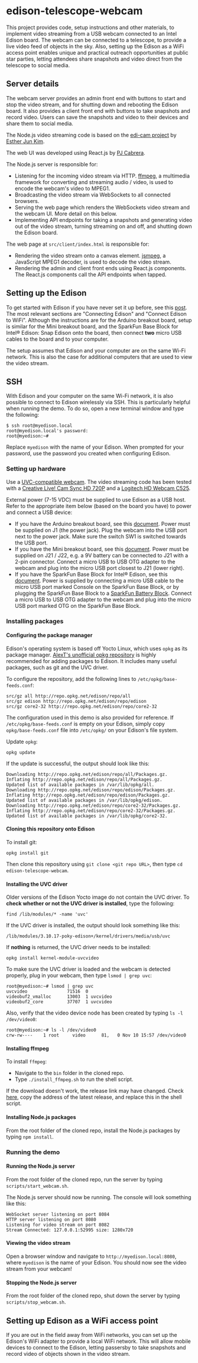 # edison-telescope-webcam

This project provides code, setup instructions and other materials, to implement video streaming from a USB webcam connected to an Intel Edison board. The webcam can be connected to a telescope, to provide a live video feed of objects in the sky. Also, setting up the Edison as a WiFi access point enables unique and practical outreach opportunities at public star parties, letting attendees share snapshots and video direct from the telescope to social media.

## Server details

The webcam server provides an admin front end with buttons to start and stop the video stream, and for shutting down and rebooting the Edison board. It also provides a client front end with buttons to take snapshots and record video. Users can save the snapshots and video to their devices and share them to social media.

The Node.js video streaming code is based on the [edi-cam project](https://github.com/drejkim/edi-cam) by [Esther Jun Kim](https://github.com/drejkim).

The web UI was developed using React.js by [PJ Cabrera](https://github.com/pjcabrera).

The Node.js server is responsible for:

* Listening for the incoming video stream via HTTP. [ffmpeg](https://www.ffmpeg.org/), a multimedia framework for converting and streaming audio / video, is used to encode the webcam's video to MPEG1.
* Broadcasting the video stream via WebSockets to all connected browsers.
* Serving the web page which renders the WebSockets video stream and the webcam UI. More detail on this below.
* Implementing API endpoints for taking a snapshots and generating video out of the video stream, turning streaming on and off, and shutting down the Edison board.

The web page at `src/client/index.html` is responsible for:

* Rendering the video stream onto a canvas element. [jsmpeg](https://github.com/phoboslab/jsmpeg), a JavaScript MPEG1 decoder, is used to decode the video stream.
* Rendering the admin and client front ends using React.js components. The React.js components call the API endpoints when tapped.

## Setting up the Edison

To get started with Edison if you have never set it up before, see this [post](https://communities.intel.com/docs/DOC-23148). The most relevant sections are "Connecting Edison" and "Connect Edison to WiFi". Although the instructions are for the Arduino breakout board, setup is similar for the Mini breakout board, and the SparkFun Base Block for Intel® Edison: Snap Edison onto the board, then connect **two** micro USB cables to the board and to your computer.

The setup assumes that Edison and your computer are on the same Wi-Fi network. This is also the case for additional computers that are used to view the video stream.

## SSH

With Edison and your computer on the same Wi-Fi network, it is also possible to connect to Edison wirelessly via SSH. This is particularly helpful when running the demo. To do so, open a new terminal window and type the following:

    $ ssh root@myedison.local
    root@myedison.local's password:
    root@myedison:~#

Replace `myedison` with the name of your Edison. When prompted for your password, use the password you created when configuring Edison.

### Setting up hardware

Use a [UVC-compatible webcam](http://www.ideasonboard.org/uvc/). The video streaming code has been tested with a [Creative Live! Cam Sync HD 720P](http://www.amazon.com/Creative-Live-Sync-720P-Webcam/dp/B0092QJRPC) and a [Logitech HD Webcam C525](https://www.amazon.com/Logitech-Webcam-Portable-Calling-Autofocus/dp/B004WO8HQ4).

External power (7-15 VDC) must be supplied to use Edison as a USB host. Refer to the appropriate item below (based on the board you have) to power and connect a USB device:

* If you have the Arduino breakout board, see this [document](http://www.intel.com/support/edison/sb/CS-035275.htm). Power must be supplied on J1 (the power jack). Plug the webcam into the USB port next to the power jack. Make sure the switch SW1 is switched towards the USB port.
* If you have the Mini breakout board, see this [document](http://www.intel.com/support/edison/sb/CS-035252.htm). Power must be supplied on J21 / J22, e.g. a 9V battery can be connected to J21 with a 2-pin connector. Connect a micro USB to USB OTG adapter to the webcam and plug into the micro USB port closest to J21 (lower right).
* If you have the SparkFun Base Block for Intel® Edison, see this [document](https://www.sparkfun.com/products/13045). Power is supplied by connecting a micro USB cable to the micro USB port marked Console on the SparkFun Base Block, or by plugging the SparkFun Base Block to a [SparkFun Battery Block](https://www.sparkfun.com/products/13037). Connect a micro USB to USB OTG adapter to the webcam and plug into the micro USB port marked OTG on the SparkFun Base Block.

### Installing packages

#### Configuring the package manager

Edison's operating system is based off Yocto Linux, which uses `opkg` as its package manager. [AlexT's unofficial opkg repository](http://alextgalileo.altervista.org/edison-package-repo-configuration-instructions.html) is highly recommended for adding packages to Edison. It includes many useful packages, such as git and the UVC driver.

To configure the repository, add the following lines to `/etc/opkg/base-feeds.conf`:

    src/gz all http://repo.opkg.net/edison/repo/all
    src/gz edison http://repo.opkg.net/edison/repo/edison
    src/gz core2-32 http://repo.opkg.net/edison/repo/core2-32

The configuration used in this demo is also provided for reference. If `/etc/opkg/base-feeds.conf` is empty on your Edison, simply copy `opkg/base-feeds.conf` file into `/etc/opkg/` on your Edison's file system.

Update `opkg`:

    opkg update

If the update is successful, the output should look like this:

    Downloading http://repo.opkg.net/edison/repo/all/Packages.gz.
    Inflating http://repo.opkg.net/edison/repo/all/Packages.gz.
    Updated list of available packages in /var/lib/opkg/all.
    Downloading http://repo.opkg.net/edison/repo/edison/Packages.gz.
    Inflating http://repo.opkg.net/edison/repo/edison/Packages.gz.
    Updated list of available packages in /var/lib/opkg/edison.
    Downloading http://repo.opkg.net/edison/repo/core2-32/Packages.gz.
    Inflating http://repo.opkg.net/edison/repo/core2-32/Packages.gz.
    Updated list of available packages in /var/lib/opkg/core2-32.

#### Cloning this repository onto Edison

To install git:

    opkg install git

Then clone this repository using `git clone <git repo URL>`, then type `cd edison-telescope-webcam`.

#### Installing the UVC driver

Older versions of the Edison Yocto image do not contain the UVC driver. To **check whether or not the UVC driver is installed**, type the following:

    find /lib/modules/* -name 'uvc'

If the UVC driver is installed, the output should look something like this:

    /lib/modules/3.10.17-poky-edison+/kernel/drivers/media/usb/uvc

If **nothing** is returned, the UVC driver needs to be installed:

    opkg install kernel-module-uvcvideo

To make sure the UVC driver is loaded and the webcam is detected properly, plug in your webcam, then type `lsmod | grep uvc`:

    root@myedison:~# lsmod | grep uvc
    uvcvideo               71516  0
    videobuf2_vmalloc      13003  1 uvcvideo
    videobuf2_core         37707  1 uvcvideo

Also, verify that the video device node has been created by typing `ls -l /dev/video0`:

    root@myedison:~# ls -l /dev/video0
    crw-rw----    1 root     video      81,   0 Nov 10 15:57 /dev/video0

#### Installing ffmpeg

To install `ffmpeg`:

* Navigate to the `bin` folder in the cloned repo.
* Type `./install_ffmpeg.sh` to run the shell script.

If the download doesn't work, the release link may have changed. Check [here](http://johnvansickle.com/ffmpeg/), copy the address of the latest release, and replace this in the shell script.

#### Installing Node.js packages

From the root folder of the cloned repo, install the Node.js packages by typing `npm install`.

### Running the demo

#### Running the Node.js server

From the root folder of the cloned repo, run the server by typing `scripts/start_webcam.sh`.

The Node.js server should now be running. The console will look something like this:

    WebSocket server listening on port 8084
    HTTP server listening on port 8080
    Listening for video stream on port 8082
    Stream Connected: 127.0.0.1:52995 size: 1280x720

#### Viewing the video stream

Open a browser window and navigate to `http://myedison.local:8080`, where `myedison` is the name of your Edison. You should now see the video stream from your webcam!

#### Stopping the Node.js server

From the root folder of the cloned repo, shut down the server by typing `scripts/stop_webcam.sh`.

## Setting up Edison as a WiFi access point

If you are out in the field away from WiFi networks, you can set up the Edison's WiFi adapter to provide a local WiFi network. This will allow mobile devices to connect to the Edison, letting passersby to take snapshots and record video of objects shown in the video stream.

